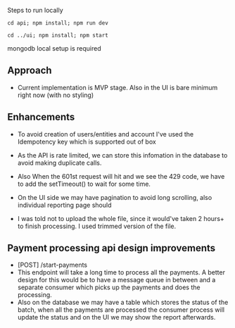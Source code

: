 

Steps to run locally

`cd api; npm install; npm run dev`

`cd ../ui; npm install; npm start`

mongodb local setup is required


## Approach
- Current implementation is MVP stage. Also in the UI is bare minimum right now (with no styling)

## Enhancements
- To avoid creation of users/entities and account I've used the Idempotency key which is supported out of box

- As the API is rate limited, we can store this infomation in the database to avoid making duplicate calls.

- Also When the 601st request will hit and we see the 429 code, we have to add the setTimeout() to wait for some time.

- On the UI side we may have pagination to avoid long scrolling, also individual reporting page should 

- I was told not to upload the whole file, since it would've taken 2 hours+ to finish processing. I used trimmed version of the file.

## Payment processing api design improvements 
- [POST] /start-payments
- This endpoint will take a long time to process all the payments. A better design for this would be to have a message queue in between and a separate consumer which picks up the payments and does the processing.
- Also on the database we may have a table which stores the status of the batch, when all the payments are processed the consumer process will update the status and on the UI we may show the report afterwards.
